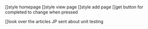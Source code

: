 []style homepage
[]style view page
[]style add page
[]get button for completed to change when pressed

[]look over the articles JP sent about unit testing

